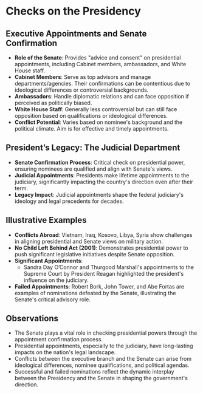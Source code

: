# Checks on the Presidency

## Executive Appointments and Senate Confirmation

- **Role of the Senate**: Provides "advice and consent" on presidential appointments, including Cabinet members, ambassadors, and White House staff.
- **Cabinet Members**: Serve as top advisors and manage departments/agencies. Their confirmations can be contentious due to ideological differences or controversial backgrounds.
- **Ambassadors**: Handle diplomatic relations and can face opposition if perceived as politically biased.
- **White House Staff**: Generally less controversial but can still face opposition based on qualifications or ideological differences.
- **Conflict Potential**: Varies based on nominee's background and the political climate. Aim is for effective and timely appointments.

## President’s Legacy: The Judicial Department

- **Senate Confirmation Process**: Critical check on presidential power, ensuring nominees are qualified and align with Senate's views.
- **Judicial Appointments**: Presidents make lifetime appointments to the judiciary, significantly impacting the country's direction even after their term.
- **Legacy Impact**: Judicial appointments shape the federal judiciary's ideology and legal precedents for decades.

## Illustrative Examples

- **Conflicts Abroad**: Vietnam, Iraq, Kosovo, Libya, Syria show challenges in aligning presidential and Senate views on military action.
- **No Child Left Behind Act (2001)**: Demonstrates presidential power to push significant legislative initiatives despite Senate opposition.
- **Significant Appointments**:
    - Sandra Day O’Connor and Thurgood Marshall's appointments to the Supreme Court by President Reagan highlighted the president's influence on the judiciary.
- **Failed Appointments**: Robert Bork, John Tower, and Abe Fortas are examples of nominations defeated by the Senate, illustrating the Senate's critical advisory role.

## Observations

- The Senate plays a vital role in checking presidential powers through the appointment confirmation process.
- Presidential appointments, especially to the judiciary, have long-lasting impacts on the nation's legal landscape.
- Conflicts between the executive branch and the Senate can arise from ideological differences, nominee qualifications, and political agendas.
- Successful and failed nominations reflect the dynamic interplay between the Presidency and the Senate in shaping the government's direction.